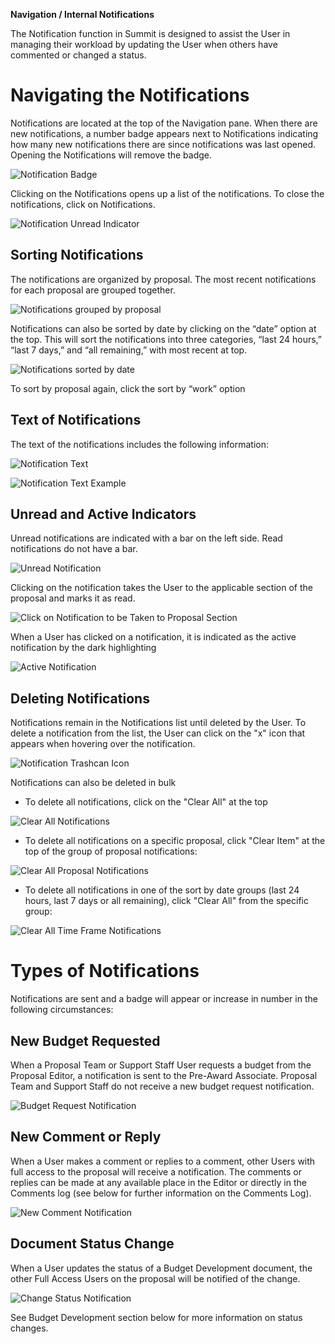 **Navigation / Internal Notifications**

The Notification function in Summit is designed to assist the User in managing their workload by updating the User when others have commented or changed a status.  

# Navigating the Notifications
Notifications are located at the top of the Navigation pane.  When there are new notifications, a number badge appears next to Notifications indicating how many new notifications there are since notifications was last opened. Opening the Notifications will remove the badge.

![Notification Badge](../images/navigation/NavNot_Badge.jpg)

Clicking on the Notifications opens up a list of the notifications. To close the notifications, click on Notifications.

![Notification Unread Indicator](../images/navigation/NavNot_NotificationList.jpg)

## Sorting Notifications
The notifications are organized by proposal.  The most recent notifications for each proposal are grouped together.

![Notifications grouped by proposal](../images/navigation/NavNot_GroupByProposal.jpg)

Notifications can also be sorted by date by clicking on the “date” option at the top.  This will sort the notifications into three categories, “last 24 hours,” “last 7 days,” and “all remaining,” with most recent at top.

![Notifications sorted by date](../images/navigation/NavNot_ByDate.jpg)

To sort by proposal again, click the sort by “work” option

## Text of Notifications
The text of the notifications includes the following information:

![Notification Text](../images/navigation/NavNot_TextInfo.jpg)

![Notification Text Example](../images/navigation/NavNot_Text.jpg)

## Unread and Active Indicators
Unread notifications are indicated with a bar on the left side.  Read notifications do not have a bar.

![Unread Notification](../images/navigation/NavNot_UnreadRead.jpg)

Clicking on the notification takes the User to the applicable section of the proposal and marks it as read.

![Click on Notification to be Taken to Proposal Section](../images/navigation/NavNot_TakeToProposal.jpg)

When a User has clicked on a notification, it is indicated as the active notification by the dark highlighting

![Active Notification](../images/navigation/NavNot_Active.jpg)

## Deleting Notifications
Notifications remain in the Notifications list until deleted by the User.  To delete a notification from the list, the User can click on the "x" icon that appears when hovering over the notification.

![Notification Trashcan Icon](../images/navigation/NavNot_DeleteX.jpg)

Notifications can also be deleted in bulk
- To delete all notifications, click on the "Clear All" at the top

![Clear All Notifications](../images/navigation/NavNot_ClearAll.jpg)

- To delete all notifications on a specific proposal, click "Clear Item" at the top of the group of proposal notifications:

![Clear All Proposal Notifications](../images/navigation/NavNot_ClearAllProp.jpg)

- To delete all notifications in one of the sort by date groups (last 24 hours, last 7 days or all remaining), click "Clear All" from the specific group:

![Clear All Time Frame Notifications](../images/navigation/NavNot_DeleteByDate.jpg)

# Types of Notifications
Notifications are sent and a badge will appear or increase in number in the following circumstances:

## New Budget Requested
When a Proposal Team or Support Staff User requests a budget from the Proposal Editor, a notification is sent to the Pre-Award Associate.  Proposal Team and Support Staff do not receive a new budget request notification.

![Budget Request Notification](../images/navigation/NavNot_BudgetRequest.jpg)

## New Comment or Reply
When a User makes a comment or replies to a comment, other Users with full access to the proposal will receive a notification.  The comments or replies can be made at any available place in the Editor or directly in the Comments log (see below for further information on the Comments Log).

![New Comment Notification](../images/navigation/NavNot_NewComment.jpg)

## Document Status Change
When a User updates the status of a Budget Development document, the other Full Access Users on the proposal will be notified of the change.  

![Change Status Notification](../images/navigation/NavNot_DocStatus.jpg)

See Budget Development section below for more information on status changes.
